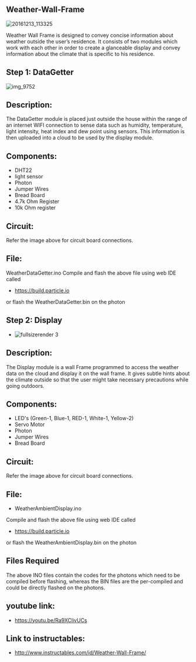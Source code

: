 ## Weather-Wall-Frame

![20161213_113325](https://cloud.githubusercontent.com/assets/4143545/21150623/a426813c-c12d-11e6-85b5-b26e7f49f47a.jpg)

Weather Wall Frame is designed to convey concise information about weather outside the user’s residence. It consists of two modules which work with each other in order to create a glanceable display and convey information about the climate that is specific to his residence.



## Step 1: DataGetter
![img_9752](https://cloud.githubusercontent.com/assets/4143545/21150600/97e559de-c12d-11e6-8a44-eb03e1b65b76.JPG)

## Description:

The DataGetter module is placed just outside the house within the range of an internet WIFI connection to sense data such as humidity, temperature, light intensity, heat index and dew point using sensors. This information is then uploaded into a cloud to be used by the display module.

## Components:
- DHT22
- light sensor
- Photon
- Jumper Wires
- Bread Board
- 4.7k Ohm Register
- 10k Ohm register

## Circuit:
Refer the image above for circuit board connections.

## File:
WeatherDataGetter.ino
Compile and flash the above file using web IDE called 
- https://build.particle.io 

or flash the WeatherDataGetter.bin on the photon



## Step 2: Display
- ![fullsizerender 3](https://cloud.githubusercontent.com/assets/4143545/21150576/7fd2c87c-c12d-11e6-90fa-2622bb0ab06e.jpg)

## Description:

The Display module is a wall Frame programmed to access the weather data on the cloud and display it on the wall frame. It gives subtle hints about the climate outside so that the user might take necessary precautions while going outdoors.

## Components:
- LED's (Green-1, Blue-1, RED-1, White-1, Yellow-2)
- Servo Motor
- Photon
- Jumper Wires
- Bread Board

## Circuit:
Refer the image above for circuit board connections.

## File:
- WeatherAmbientDisplay.ino

Compile and flash the above file using web IDE called 
- https://build.particle.io

or flash the WeatherAmbientDisplay.bin on the photon

## Files Required

The above INO files contain the codes for the photons which need to be compiled before flashing, whereas the BIN files are the per-compiled and could be directly flashed on the photons.


## youtube link: 
- https://youtu.be/Ra9XClivUCs

## Link to instructables: 
- http://www.instructables.com/id/Weather-Wall-Frame/
